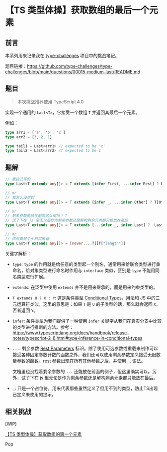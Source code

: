 # 【TS 类型体操】获取数组的最后一个元素

## 前言

本系列用来记录我在 [type-challenges](https://github.com/type-challenges/type-challenges) 项目中的挑战笔记。

题目链接：https://github.com/type-challenges/type-challenges/blob/main/questions/00015-medium-last/README.md

## 题目

> 本次挑战推荐使用 TypeScript 4.0

实现一个通用的 `Last<T>`，它接受一个数组 `T` 并返回其最后一个元素。

例如：

```ts
type arr1 = ['a', 'b', 'c']
type arr2 = [3, 2, 1]

type tail1 = Last<arr1> // expected to be 'c'
type tail2 = Last<arr2> // expected to be 1
```

## 题解

```ts
// 我自己写的
type Last<T extends any[]> = T extends [infer First, ...infer Rest] ? Rest extends [] ? First : Last<Rest> : never

// or
// 我怎么没想到
type Last<T extends any[]> = T extends [infer _, ...infer Other] ? T[Other['length']] : never;

// or
// 剩余参数能放在前面这么用吗？？
// 试了下在 js 里无论是作为剩余参数还是解构剩余元素都只能放在最后
type Last<T extends any[]> = T extends [...infer _, infer Last] ?  Last: never

// or
// 你可真是个小机灵鬼😂
type Last<T extends any[]> = [never,...T][T["length"]]
```

关键字解析：

- `type`: `type` 的作用就是给任意的类型起一个别名，通常用来给联合类型进行重命名，给对象类型进行命名时作用与 `interface` 类似，区别是 `type` 不能用同名类型进行扩展。

- `extends`: 在泛型中使用 `extends` 并不是用来继承的，而是用来约束类型的。

- `T extends U ? X : Y`: 这是条件类型 [Conditional Types](https://www.typescriptlang.org/docs/handbook/2/conditional-types.html)，用法和 JS 中的三元运算符类似，这里的意思是：如果 `T` 是 `U` 的子类型的话，那么就会返回 `X`，否者返回 `Y`。

- `infer`: 条件类型为我们提供了一种使用 `infer` 关键字从我们在真实分支中比较的类型进行推断的方法。参考：https://www.typescriptlang.org/docs/handbook/release-notes/typescript-2-8.html#type-inference-in-conditional-types

- `...`: 剩余参数 [Rest Parameters](https://www.typescriptlang.org/docs/handbook/2/functions.html#rest-parameters) 标识。除了使用可选参数或重载来制作可以接受各种固定参数计数的函数之外，我们还可以使用剩余参数定义接受无限数量参数的函数。rest 参数出现在所有其他参数之后，并使用 ... 语法。

  文档里也没找着剩余参数的 `...` 还能放在前面的例子，但这里确实可以。另外，试了下在 js 里无论是作为剩余参数还是解构剩余元素都只能放在最后。

- `_`: 只是一个占位符，用来代表那些虽然定义了但用不到的类型，防止TS出现已定义未使用的提示。

## 相关挑战

[WIP]

[【TS 类型体操】获取数组的第一个元素](./%E3%80%90TS%20%E7%B1%BB%E5%9E%8B%E4%BD%93%E6%93%8D%E3%80%91%E8%8E%B7%E5%8F%96%E6%95%B0%E7%BB%84%E7%9A%84%E7%AC%AC%E4%B8%80%E4%B8%AA%E5%85%83%E7%B4%A0.md)

Pop
